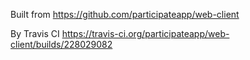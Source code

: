Built from https://github.com/participateapp/web-client

By Travis CI https://travis-ci.org/participateapp/web-client/builds/228029082
